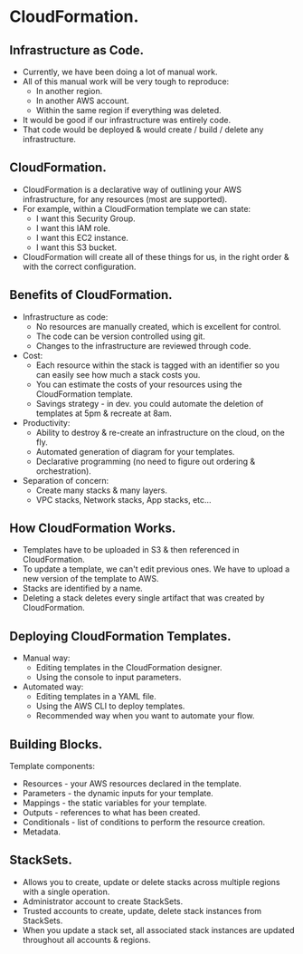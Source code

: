 # **CloudFormation.**

## **Infrastructure as Code.**

* Currently, we have been doing a lot of manual work.
* All of this manual work will be very tough to reproduce:
    * In another region.
    * In another AWS account.
    * Within the same region if everything was deleted.
* It would be good if our infrastructure was entirely code.
* That code would be deployed & would create / build / delete any infrastructure.

## **CloudFormation.**

* CloudFormation is a declarative way of outlining your AWS infrastructure, for any resources (most are supported).
* For example, within a CloudFormation template we can state:
    * I want this Security Group.
    * I want this IAM role.
    * I want this EC2 instance.
    * I want this S3 bucket.
* CloudFormation will create all of these things for us, in the right order & with the correct configuration.

## **Benefits of CloudFormation.**

* Infrastructure as code:
    * No resources are manually created, which is excellent for control.
    * The code can be version controlled using git.
    * Changes to the infrastructure are reviewed through code.
* Cost:
    * Each resource within the stack is tagged with an identifier so you can easily see how much a stack costs you.
    * You can estimate the costs of your resources using the CloudFormation template.
    * Savings strategy - in dev. you could automate the deletion of templates at 5pm & recreate at 8am.
* Productivity:
    * Ability to destroy & re-create an infrastructure on the cloud, on the fly.
    * Automated generation of diagram for your templates.
    * Declarative programming (no need to figure out ordering & orchestration).
* Separation of concern:
    * Create many stacks & many layers.
    * VPC stacks, Network stacks, App stacks, etc...

## **How CloudFormation Works.**

* Templates have to be uploaded in S3 & then referenced in CloudFormation.
* To update a template, we can't edit previous ones. We have to upload a new version of the template to AWS.
* Stacks are identified by a name.
* Deleting a stack deletes every single artifact that was created by CloudFormation.

## **Deploying CloudFormation Templates.**

* Manual way:
    * Editing templates in the CloudFormation designer.
    * Using the console to input parameters.
* Automated way:
    * Editing templates in a YAML file.
    * Using the AWS CLI to deploy templates.
    * Recommended way when you want to automate your flow.

## **Building Blocks.**

Template components:
* Resources - your AWS resources declared in the template.
* Parameters - the dynamic inputs for your template.
* Mappings - the static variables for your template.
* Outputs - references to what has been created.
* Conditionals - list of conditions to perform the resource creation.
* Metadata.

## **StackSets.**

* Allows you to create, update or delete stacks across multiple regions with a single operation.
* Administrator account to create StackSets.
* Trusted accounts to create, update, delete stack instances from StackSets.
* When you update a stack set, all associated stack instances are updated throughout all accounts & regions.